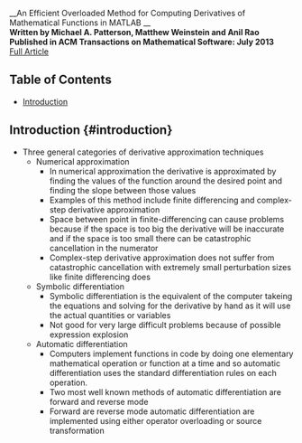 __An Efficient Overloaded Method for Computing Derivatives of Mathematical
Functions in MATLAB __  
__Written by Michael A. Patterson, Matthew Weinstein and Anil Rao__  
__Published in ACM Transactions on Mathematical Software: July 2013__  
<a href="http://vdol.mae.ufl.edu/JournalPublications/TOMS-2011-0055.pdf"
target="_blank">Full Article</a>

## Table of Contents

- [Introduction](#introduction)

## Introduction {#introduction}

- Three general categories of derivative approximation techniques
    - Numerical approximation
        - In numerical approximation the derivative is approximated by finding
          the values of the function around the desired point and finding the
          slope between those values
        - Examples of this method include finite differencing and complex-step
          derivative approximation
        - Space between point in finite-differencing can cause problems because
          if the space is too big the derivative will be inaccurate and if the
          space is too small there can be catastrophic cancellation in the
          numerator
        - Complex-step derivative approximation does not suffer from
          catastrophic cancellation with extremely small perturbation sizes
          like finite differencing does
    - Symbolic differentiation
        - Symbolic differentiation is the equivalent of the computer takeing
          the equations and solving for the derivative by hand as it will use
          the actual quantities or variables
        - Not good for very large difficult problems because of possible
          expression explosion
    - Automatic differentiation
        - Computers implement functions in code by doing one elementary
          mathematical operation or function at a time and so automatic
          differentiation uses the standard differentiation rules on each
          operation.
        - Two most well known methods of automatic differentiation are forward
          and reverse mode
        - Forward are reverse mode automatic differentiation are implemented
          using either operator overloading or source transformation
